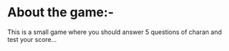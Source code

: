 # About the game:-

This is a small game where you should answer 5 questions of charan and test your score...